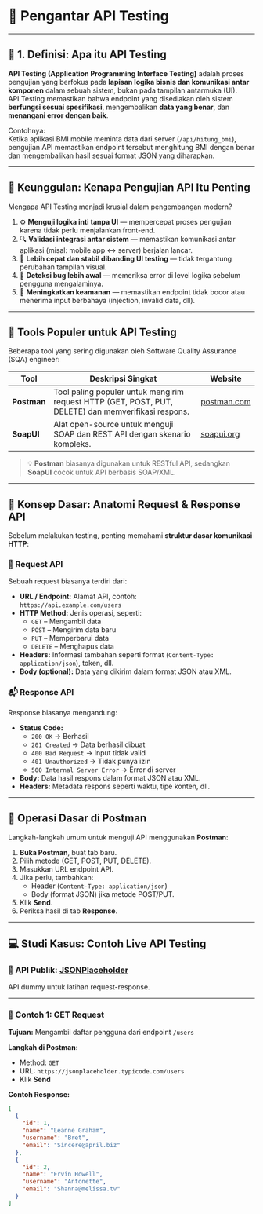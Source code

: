 # 🔗 Pengantar API Testing

---

## 📘 1. Definisi: Apa itu API Testing
**API Testing (Application Programming Interface Testing)** adalah proses pengujian yang berfokus pada **lapisan logika bisnis dan komunikasi antar komponen** dalam sebuah sistem, bukan pada tampilan antarmuka (UI).  
API Testing memastikan bahwa endpoint yang disediakan oleh sistem **berfungsi sesuai spesifikasi**, mengembalikan **data yang benar**, dan **menangani error dengan baik**.

Contohnya:  
Ketika aplikasi BMI mobile meminta data dari server (`/api/hitung_bmi`), pengujian API memastikan endpoint tersebut menghitung BMI dengan benar dan mengembalikan hasil sesuai format JSON yang diharapkan.

---

## 🌟 Keunggulan: Kenapa Pengujian API Itu Penting
Mengapa API Testing menjadi krusial dalam pengembangan modern?

1. ⚙️ **Menguji logika inti tanpa UI** — mempercepat proses pengujian karena tidak perlu menjalankan front-end.  
2. 🔍 **Validasi integrasi antar sistem** — memastikan komunikasi antar aplikasi (misal: mobile app ↔️ server) berjalan lancar.  
3. 🚀 **Lebih cepat dan stabil dibanding UI testing** — tidak tergantung perubahan tampilan visual.  
4. 🧩 **Deteksi bug lebih awal** — memeriksa error di level logika sebelum pengguna mengalaminya.  
5. 🔐 **Meningkatkan keamanan** — memastikan endpoint tidak bocor atau menerima input berbahaya (injection, invalid data, dll).

---

## 🧰 Tools Populer untuk API Testing
Beberapa tool yang sering digunakan oleh Software Quality Assurance (SQA) engineer:

| Tool | Deskripsi Singkat | Website |
|------|--------------------|----------|
| **Postman** | Tool paling populer untuk mengirim request HTTP (GET, POST, PUT, DELETE) dan memverifikasi respons. | [postman.com](https://www.postman.com/) |
| **SoapUI** | Alat open-source untuk menguji SOAP dan REST API dengan skenario kompleks. | [soapui.org](https://www.soapui.org/) |

> 💡 **Postman** biasanya digunakan untuk RESTful API, sedangkan **SoapUI** cocok untuk API berbasis SOAP/XML.

---

## 🧩 Konsep Dasar: Anatomi Request & Response API
Sebelum melakukan testing, penting memahami **struktur dasar komunikasi HTTP**:

### 📨 Request API
Sebuah request biasanya terdiri dari:
- **URL / Endpoint:** Alamat API, contoh:  
  `https://api.example.com/users`
- **HTTP Method:** Jenis operasi, seperti:  
  - `GET` – Mengambil data  
  - `POST` – Mengirim data baru  
  - `PUT` – Memperbarui data  
  - `DELETE` – Menghapus data
- **Headers:** Informasi tambahan seperti format (`Content-Type: application/json`), token, dll.
- **Body (optional):** Data yang dikirim dalam format JSON atau XML.

### 📬 Response API
Response biasanya mengandung:
- **Status Code:**  
  - `200 OK` → Berhasil  
  - `201 Created` → Data berhasil dibuat  
  - `400 Bad Request` → Input tidak valid  
  - `401 Unauthorized` → Tidak punya izin  
  - `500 Internal Server Error` → Error di server
- **Body:** Data hasil respons dalam format JSON atau XML.
- **Headers:** Metadata respons seperti waktu, tipe konten, dll.

---

## 🧪 Operasi Dasar di Postman
Langkah-langkah umum untuk menguji API menggunakan **Postman**:

1. **Buka Postman**, buat tab baru.
2. Pilih metode (GET, POST, PUT, DELETE).
3. Masukkan URL endpoint API.
4. Jika perlu, tambahkan:
   - Header (`Content-Type: application/json`)
   - Body (format JSON) jika metode POST/PUT.
5. Klik **Send**.
6. Periksa hasil di tab **Response**.

---

## 💻 Studi Kasus: Contoh Live API Testing

### 📍 API Publik: [JSONPlaceholder](https://jsonplaceholder.typicode.com/)
API dummy untuk latihan request-response.

---

### 🧠 Contoh 1: **GET Request**
**Tujuan:** Mengambil daftar pengguna dari endpoint `/users`

**Langkah di Postman:**
- Method: `GET`
- URL: `https://jsonplaceholder.typicode.com/users`
- Klik **Send**

**Contoh Response:**
```json
[
  {
    "id": 1,
    "name": "Leanne Graham",
    "username": "Bret",
    "email": "Sincere@april.biz"
  },
  {
    "id": 2,
    "name": "Ervin Howell",
    "username": "Antonette",
    "email": "Shanna@melissa.tv"
  }
]
```